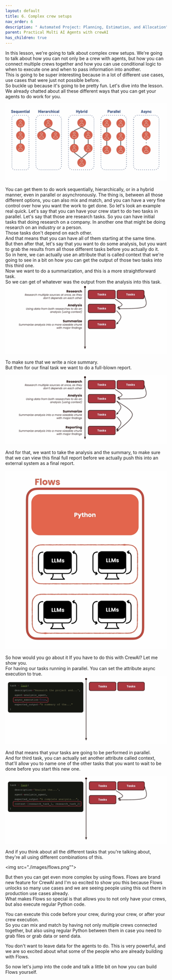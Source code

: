 ```yaml
---
layout: default
title: 6. Complex crew setups
nav_order: 6
description: " Automated Project: Planning, Estimation, and Allocation"
parent: Practical Multi AI Agents with crewAI
has_children: true
---
```



In this lesson, we're going to talk about complex crew setups.
We're going to talk about how you can not only be a crew with agents, but how you can connect multiple crews together and how you can use conditional logic to when to execute one and when to pass information into another.  
This is going to be super interesting because in a lot
of different use cases, use cases that were just not possible before.  
So buckle up because it's going to be pretty fun.
Let's dive into the lesson.  
We already chatted about all these different ways that you can get your agents to do work for you.  

<img src="./images/crew_setups_1.png"/>

You can get them to do work sequentially, hierarchically, or in a hybrid manner, even in parallel or asynchronously.
The thing is, between all those different options, you can also mix and match, and you can have a very fine control over how you want the work to get done. So let's look an example real quick.
Let's say that you can have your crew start to do two tasks in parallel. Let's say that those are research tasks.
So you can have initial tasks that doing research on a company.
In another one that might be doing research on an industry or a person.  
Those tasks don't depend on each other.  
And that means that you can have all of them starting at the same time.  
But then after that, let's say that you want to do some analysis, but you want to grab the results from all those different tasks before you actually do it.  
So in here, we can actually use an attribute that is called context that we're going to see in a bit on how you can get the output of those two tasks into this third one.  
Now we want to do a summarization, and this is a more straightforward task.  
So we can get of whatever was the output from the analysis into this task.  
<img src="./images/crew_setups_2.png"/>

To make sure that we write a nice summary.  
But then for our final task we want to do a full-blown report.  

<img src="./images/crew_setups_3.png"/>


And for that, we want to take the analysis and the summary, to make sure that we can view this final full report before we actually push this into an external system as a final report.  

<img src="./images/flows.png"/>


So how would you go about it If you have to do this with CrewAl? Let me show you.  
For having our tasks running in parallel. You can set the attribute async execution to true.
<img src="./images/task_async_execution.png"/>

And that means that your tasks are going to be performed in parallel.  
And for third task, you can actually set another attribute called context, that'll allow you to name one of the other tasks
that you want to wait to be done before you start this new one.

<img src="./images/task_context.png"/>

<!--2:49-->

And if you think about all the different tasks that you're talking about, they're all using different combinations of this.

<img src="./images/flows.png"">

But then you can get even more complex by using flows.
Flows are brand new feature for CrewAl and I'm so excited to show you this because Flows unlocks so many use cases and we are seeing people using this out there in production use cases already.  
What makes Flows so special is that allows you to not only have your crews, but also execute regular Python code.

You can execute this code before your crew, during your crew, or after your crew execution.  
So you can mix and match by having not only multiple crews connected together, but also using regular Python between them in case you need to grab files or grab data or send data.

You don't want to leave data for the agents to do.
This is very powerful, and we are so excited about what some of the people who are already building with Flows.

So now let's jump into the code and talk a little bit on how you can build Flows yourself.